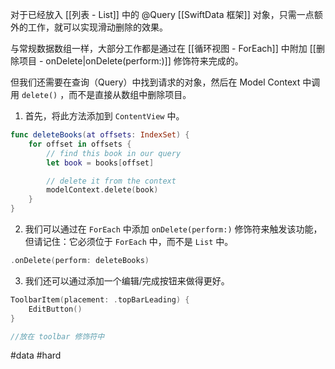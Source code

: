 对于已经放入 [[列表 - List]] 中的 @Query [[SwiftData 框架]] 对象，只需一点额外的工作，就可以实现滑动删除的效果。

与常规数据数组一样，大部分工作都是通过在 [[循环视图 - ForEach]] 中附加 [[删除项目 - onDelete|onDelete(perform:)]] 修饰符来完成的。

但我们还需要在查询（Query）中找到请求的对象，然后在 Model Context 中调用 `delete()` ，而不是直接从数组中删除项目。

1. 首先，将此方法添加到 `ContentView` 中。

```swift
func deleteBooks(at offsets: IndexSet) {
    for offset in offsets {
        // find this book in our query
        let book = books[offset]

        // delete it from the context
        modelContext.delete(book)
    }
}
```

2. 我们可以通过在 `ForEach` 中添加 `onDelete(perform:)` 修饰符来触发该功能，但请记住：它必须位于 `ForEach` 中，而不是 `List` 中。

```swift
.onDelete(perform: deleteBooks)
```

3. 我们还可以通过添加一个编辑/完成按钮来做得更好。

```swift
ToolbarItem(placement: .topBarLeading) {
    EditButton()
}

//放在 toolbar 修饰符中
```

#data #hard 